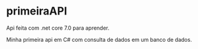 # primeiraAPI

Api feita com .net core 7.0 para aprender.

Minha primeira api em C# com consulta de dados em um banco de dados.